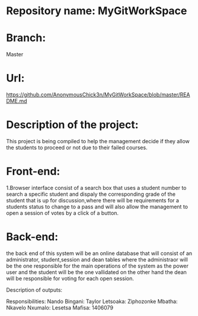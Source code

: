 
# Repository name: MyGitWorkSpace
# Branch:
Master
# Url:
https://github.com/AnonymousChick3n/MyGitWorkSpace/blob/master/README.md


# Description of the project: 
This project is being compiled to help the management decide if they allow  the students to proceed or not due to their failed courses.

# Front-end:
1.Browser interface consist of a search box that uses a student number to search a specific student and dispaly the corresponding grade of the student that is up for discussion,where there will be requirements for a students status to change to a pass and will also allow the management to open a session of votes by a click of a button.  

# Back-end:
the back end of this system will be an online database that will consist of an administrator, student,session and dean tables where the administraor will be the one responsible for the main operations of the system as the power user and the student will be the one vallidated on the other hand the dean will be responsible for voting for each open session.


Description of outputs:

Responsibilities:
	Nando Bingani: 
	Taylor Letsoaka:
	Ziphozonke Mbatha:
	Nkavelo Nxumalo:
	Lesetsa Mafisa: 1406079



